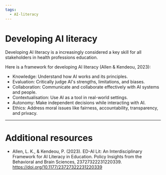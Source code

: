 ```yaml
---
tags:
  - AI-literacy
---
```

# Developing AI literacy

Developing AI literacy is a increasingly considered a key skill for all stakeholders in health professions education.

Here is a framework for developing AI literacy (Allen & Kendeou, 2023):

- Knowledge: Understand how AI works and its principles.
- Evaluation: Critically judge AI's strengths, limitations, and biases.
- Collaboration: Communicate and collaborate effectively with AI systems and people.
- Contextualisation: Use AI as a tool in real-world settings.
- Autonomy: Make independent decisions while interacting with AI.
- Ethics: Address moral issues like fairness, accountability, transparency, and privacy.

---

# Additional resources

- Allen, L. K., & Kendeou, P. (2023). ED-AI Lit: An Interdisciplinary Framework for AI Literacy in Education. Policy Insights from the Behavioral and Brain Sciences, 23727322231220339. https://doi.org/10.1177/23727322231220339